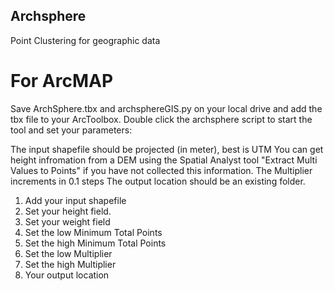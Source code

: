 ## Archsphere
Point Clustering for geographic data

# For ArcMAP

Save ArchSphere.tbx and archsphereGIS.py on your local drive and add the tbx file to your ArcToolbox.
Double click the archsphere script to start the tool and set your parameters:

The input shapefile should be projected (in meter), best is UTM
You can get height infromation from a DEM using the Spatial Analyst tool "Extract Multi Values to Points" if you have not collected this information.
The Multiplier increments in 0.1 steps
The output location should be an existing folder.

1. Add your input shapefile
2. Set your height field. 
3. Set your weight field
4. Set the low Minimum Total Points
5. Set the high Minimum Total Points
6. Set the low Multiplier
7. Set the high Multiplier
8. Your output location  


